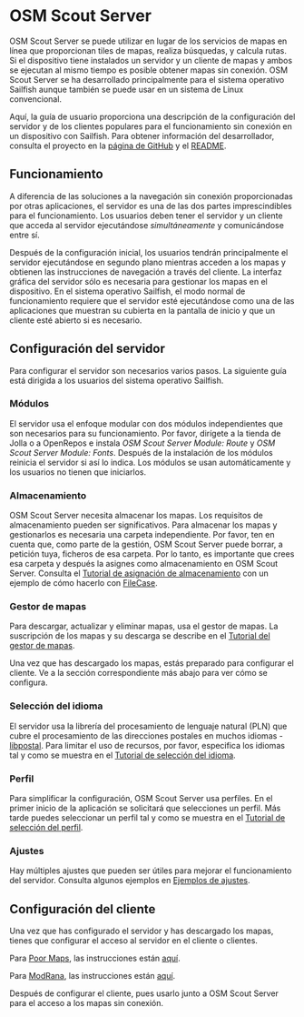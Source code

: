 
# OSM Scout Server

OSM Scout Server se puede utilizar en lugar de los servicios de
mapas en línea que proporcionan tiles de mapas, realiza búsquedas, y 
calcula rutas. Si el dispositivo tiene instalados un servidor
y un cliente de mapas y ambos se ejecutan al mismo tiempo es posible
obtener mapas sin conexión. OSM Scout Server se ha desarrollado
principalmente para el sistema operativo Sailfish aunque también se
puede usar en un sistema de Linux convencional.

Aquí, la guía de usuario proporciona una descripción de la configuración
del servidor y de los clientes populares para el funcionamiento sin
conexión en un dispositivo con Sailfish. Para obtener información del
desarrollador, consulta el proyecto en la
[página de GitHub](https://github.com/rinigus/osmscout-server) y el
[README](https://github.com/rinigus/osmscout-server/blob/master/README.md).

## Funcionamiento

A diferencia de las soluciones a la navegación sin conexión proporcionadas
por otras aplicaciones, el servidor es una de las dos partes imprescindibles
para el funcionamiento. Los usuarios deben tener el servidor y un cliente que
acceda al servidor ejecutándose _simultáneamente_ y comunicándose entre
sí.

Después de la configuración inicial, los usuarios tendrán principalmente
el servidor ejecutándose en segundo plano mientras acceden a los mapas
y obtienen las instrucciones de navegación a través del cliente. La
interfaz gráfica del servidor sólo es necesaria para gestionar los
mapas en el dispositivo. En el sistema operativo Sailfish, el modo normal
de funcionamiento requiere que el servidor esté ejecutándose como una
de las aplicaciones que muestran su cubierta en la pantalla de inicio
y que un cliente esté abierto si es necesario.

## Configuración del servidor

Para configurar el servidor son necesarios varios pasos. La siguiente
guía está dirigida a los usuarios del sistema operativo Sailfish.

### Módulos

El servidor usa el enfoque modular con dos módulos independientes que
son necesarios para su funcionamiento. Por favor, dirígete a la
tienda de Jolla o a OpenRepos e instala _OSM Scout Server Module: Route_
y _OSM Scout Server Module: Fonts_. Después de la instalación de los
módulos reinicia el servidor si así lo indica. Los módulos se
usan automáticamente y los usuarios no tienen que iniciarlos.

### Almacenamiento

OSM Scout Server necesita almacenar los mapas. Los requisitos de
almacenamiento pueden ser significativos. Para almacenar los mapas y
gestionarlos es necesaria una carpeta independiente. Por favor,
ten en cuenta que, como parte de la gestión, OSM Scout Server puede
borrar, a petición tuya, ficheros de esa carpeta. Por lo tanto,
es importante que crees esa carpeta y después la asignes como
almacenamiento en OSM Scout Server.
Consulta el [Tutorial de asignación de almacenamiento](storage.html)
con un ejemplo de cómo hacerlo con
[FileCase](https://openrepos.net/content/cepiperez/filecase-0).

### Gestor de mapas

Para descargar, actualizar y eliminar mapas, usa el gestor de mapas.
La suscripción de los mapas y su descarga se describe en el
[Tutorial del gestor de mapas](manager.html). 

Una vez que has descargado los mapas, estás preparado para configurar
el cliente. Ve a la sección correspondiente más abajo para ver cómo se
configura. 

### Selección del idioma

El servidor usa la librería del procesamiento de lenguaje natural (PLN)
que cubre el procesamiento de las direcciones postales en muchos idiomas -
[libpostal](https://github.com/openvenues/libpostal). Para limitar el
uso de recursos, por favor, especifica los idiomas tal y como se muestra
en el [Tutorial de selección del idioma](languages.html).

### Perfil

Para simplificar la configuración, OSM Scout Server usa perfiles. En el 
primer inicio de la aplicación se solicitará que selecciones un perfil.
Más tarde puedes seleccionar un perfil tal y como se muestra en el
[Tutorial de selección del perfil](profiles.html).

### Ajustes

Hay múltiples ajustes que pueden ser útiles para mejorar el funcionamiento
del servidor. Consulta algunos ejemplos en
[Ejemplos de ajustes](settings_misc.html).


## Configuración del cliente

Una vez que has configurado el servidor y has descargado los mapas, 
tienes que configurar el acceso al servidor en el cliente o clientes.

Para [Poor Maps](https://openrepos.net/content/otsaloma/poor-maps),
las instrucciones están [aquí](poor_maps.html).

Para [ModRana](https://openrepos.net/content/martink/modrana-0),
las instrucciones están [aquí](modrana.html).

Después de configurar el cliente, pues usarlo junto a OSM Scout Server
para el acceso a los mapas sin conexión.
